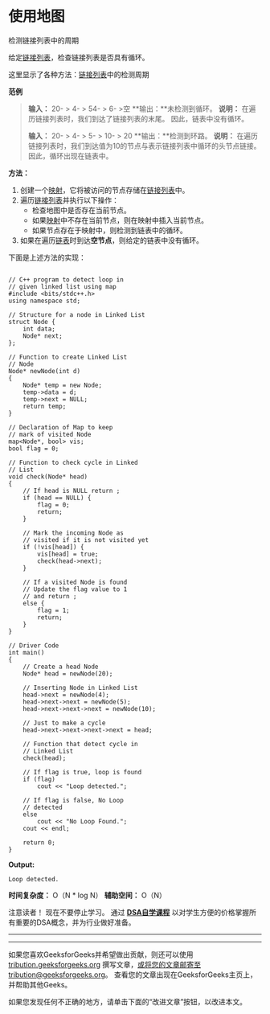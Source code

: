 # 使用地图

检测链接列表中的周期

给定[链接列表](http://www.geeksforgeeks.org/data-structures/linked-list/)，检查链接列表是否具有循环。

这里显示了各种方法：[链接列表](https://www.geeksforgeeks.org/detect-loop-in-a-linked-list/)中的检测周期

**范例**

> **输入：** 20- > 4- > 54- > 6- >空
> **输出：**未检测到循环。
> **说明：**
> 在遍历链接列表时，我们到达了链接列表的末尾。 因此，链表中没有循环。
> 
> **输入：** 20- > 4- > 5- > 10- > 20
> **输出：**检测到环路。
> **说明：**
> 在遍历链接列表时，我们到达值为10的节点与表示链接列表中循环的头节点链接。 因此，循环出现在链表中。

**方法：**

1.  创建一个[映射](http://www.geeksforgeeks.org/map-associative-containers-the-c-standard-template-library-stl/)，它将被访问的节点存储在[链接列表](http://www.geeksforgeeks.org/data-structures/linked-list/)中。
2.  遍历[链接列表](http://www.geeksforgeeks.org/data-structures/linked-list/)并执行以下操作：
    *   检查地图中是否存在当前节点。
    *   如果[映射](http://www.geeksforgeeks.org/map-associative-containers-the-c-standard-template-library-stl/)中不存在当前节点，则在映射中插入当前节点。
    *   如果节点存在于映射中，则检测到链表中的循环。
3.  如果在遍历[链表](http://www.geeksforgeeks.org/data-structures/linked-list/)时到达**空节点**，则给定的链表中没有循环。

下面是上述方法的实现：

```

// C++ program to detect loop in 
// given linked list using map 
#include <bits/stdc++.h> 
using namespace std; 

// Structure for a node in Linked List 
struct Node { 
    int data; 
    Node* next; 
}; 

// Function to create Linked List 
// Node 
Node* newNode(int d) 
{ 
    Node* temp = new Node; 
    temp->data = d; 
    temp->next = NULL; 
    return temp; 
} 

// Declaration of Map to keep 
// mark of visited Node 
map<Node*, bool> vis; 
bool flag = 0; 

// Function to check cycle in Linked 
// List 
void check(Node* head) 
{ 
    // If head is NULL return ; 
    if (head == NULL) { 
        flag = 0; 
        return; 
    } 

    // Mark the incoming Node as 
    // visited if it is not visited yet 
    if (!vis[head]) { 
        vis[head] = true; 
        check(head->next); 
    } 

    // If a visited Node is found 
    // Update the flag value to 1 
    // and return ; 
    else { 
        flag = 1; 
        return; 
    } 
} 

// Driver Code 
int main() 
{ 
    // Create a head Node 
    Node* head = newNode(20); 

    // Inserting Node in Linked List 
    head->next = newNode(4); 
    head->next->next = newNode(5); 
    head->next->next->next = newNode(10); 

    // Just to make a cycle 
    head->next->next->next->next = head; 

    // Function that detect cycle in 
    // Linked List 
    check(head); 

    // If flag is true, loop is found 
    if (flag) 
        cout << "Loop detected."; 

    // If flag is false, No Loop 
    // detected 
    else
        cout << "No Loop Found."; 
    cout << endl; 

    return 0; 
} 

```

**Output:**

```
Loop detected.

```

**时间复杂度：** O（N * log N）
**辅助空间：** O（N）

注意读者！ 现在不要停止学习。 通过 [**DSA自学课程**](https://practice.geeksforgeeks.org/courses/dsa-self-paced?utm_source=geeksforgeeks&utm_medium=article&utm_campaign=gfg_article_dsa_content_bottom) 以对学生方便的价格掌握所有重要的DSA概念，并为行业做好准备。

* * *

* * *

如果您喜欢GeeksforGeeks并希望做出贡献，则还可以使用 [tribution.geeksforgeeks.org](https://contribute.geeksforgeeks.org/) 撰写文章，或将您的文章邮寄至tribution@geeksforgeeks.org。 查看您的文章出现在GeeksforGeeks主页上，并帮助其他Geeks。

如果您发现任何不正确的地方，请单击下面的“改进文章”按钮，以改进本文。
